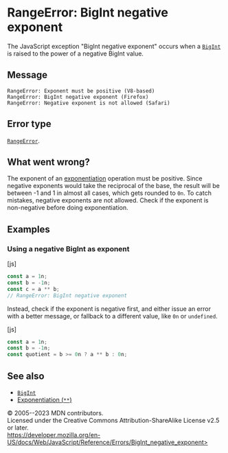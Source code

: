 RangeError: BigInt negative exponent
====================================


The JavaScript exception \"BigInt negative exponent\" occurs when a
[`BigInt`](../global_objects/bigint) is raised to the power of a
negative BigInt value.



Message
-------


```text
RangeError: Exponent must be positive (V8-based)
RangeError: BigInt negative exponent (Firefox)
RangeError: Negative exponent is not allowed (Safari)
```




Error type 
----------


[`RangeError`](../global_objects/rangeerror).




What went wrong? 
----------------


The exponent of an [exponentiation](../operators/exponentiation)
operation must be positive. Since negative exponents would take the
reciprocal of the base, the result will be between -1 and 1 in almost
all cases, which gets rounded to `0n`. To catch mistakes, negative
exponents are not allowed. Check if the exponent is non-negative before
doing exponentiation.




Examples
--------



### Using a negative BigInt as exponent 




[js]


```js
const a = 1n;
const b = -1n;
const c = a ** b;
// RangeError: BigInt negative exponent
```


Instead, check if the exponent is negative first, and either issue an
error with a better message, or fallback to a different value, like `0n`
or `undefined`.



[js]


```js
const a = 1n;
const b = -1n;
const quotient = b >= 0n ? a ** b : 0n;
```





See also 
--------


-   [`BigInt`](../global_objects/bigint)
-   [Exponentiation (`**`)](../operators/exponentiation)




© 2005--2023 MDN contributors.\
Licensed under the Creative Commons Attribution-ShareAlike License v2.5
or later.\
https://developer.mozilla.org/en-US/docs/Web/JavaScript/Reference/Errors/BigInt_negative_exponent>

